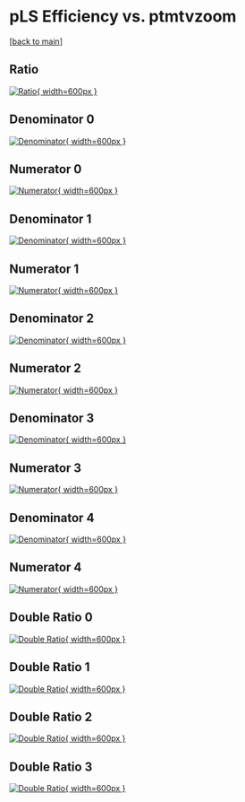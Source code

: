 # pLS Efficiency vs. ptmtvzoom

[[back to main](./)]



## Ratio

[![Ratio](../mtv/var/pLS_vtr_321_-1_eff_ptmtvzoom.png){ width=600px }](../mtv/var/pLS_vtr_321_-1_eff_ptmtvzoom.pdf)

## Denominator 0

[![Denominator](../mtv/den/pLS_vtr_321_-1_eff_ptmtvzoom_den0.png){ width=600px }](../mtv/den/pLS_vtr_321_-1_eff_ptmtvzoom_den0.pdf)

## Numerator 0

[![Numerator](../mtv/num/pLS_vtr_321_-1_eff_ptmtvzoom_num0.png){ width=600px }](../mtv/num/pLS_vtr_321_-1_eff_ptmtvzoom_num0.pdf)

## Denominator 1

[![Denominator](../mtv/den/pLS_vtr_321_-1_eff_ptmtvzoom_den1.png){ width=600px }](../mtv/den/pLS_vtr_321_-1_eff_ptmtvzoom_den1.pdf)

## Numerator 1

[![Numerator](../mtv/num/pLS_vtr_321_-1_eff_ptmtvzoom_num1.png){ width=600px }](../mtv/num/pLS_vtr_321_-1_eff_ptmtvzoom_num1.pdf)

## Denominator 2

[![Denominator](../mtv/den/pLS_vtr_321_-1_eff_ptmtvzoom_den2.png){ width=600px }](../mtv/den/pLS_vtr_321_-1_eff_ptmtvzoom_den2.pdf)

## Numerator 2

[![Numerator](../mtv/num/pLS_vtr_321_-1_eff_ptmtvzoom_num2.png){ width=600px }](../mtv/num/pLS_vtr_321_-1_eff_ptmtvzoom_num2.pdf)

## Denominator 3

[![Denominator](../mtv/den/pLS_vtr_321_-1_eff_ptmtvzoom_den3.png){ width=600px }](../mtv/den/pLS_vtr_321_-1_eff_ptmtvzoom_den3.pdf)

## Numerator 3

[![Numerator](../mtv/num/pLS_vtr_321_-1_eff_ptmtvzoom_num3.png){ width=600px }](../mtv/num/pLS_vtr_321_-1_eff_ptmtvzoom_num3.pdf)

## Denominator 4

[![Denominator](../mtv/den/pLS_vtr_321_-1_eff_ptmtvzoom_den4.png){ width=600px }](../mtv/den/pLS_vtr_321_-1_eff_ptmtvzoom_den4.pdf)

## Numerator 4

[![Numerator](../mtv/num/pLS_vtr_321_-1_eff_ptmtvzoom_num4.png){ width=600px }](../mtv/num/pLS_vtr_321_-1_eff_ptmtvzoom_num4.pdf)

## Double Ratio 0

[![Double Ratio](../mtv/ratio/pLS_vtr_321_-1_eff_ptmtvzoom_ratio0.png){ width=600px }](../mtv/ratio/pLS_vtr_321_-1_eff_ptmtvzoom_ratio0.pdf)

## Double Ratio 1

[![Double Ratio](../mtv/ratio/pLS_vtr_321_-1_eff_ptmtvzoom_ratio1.png){ width=600px }](../mtv/ratio/pLS_vtr_321_-1_eff_ptmtvzoom_ratio1.pdf)

## Double Ratio 2

[![Double Ratio](../mtv/ratio/pLS_vtr_321_-1_eff_ptmtvzoom_ratio2.png){ width=600px }](../mtv/ratio/pLS_vtr_321_-1_eff_ptmtvzoom_ratio2.pdf)

## Double Ratio 3

[![Double Ratio](../mtv/ratio/pLS_vtr_321_-1_eff_ptmtvzoom_ratio3.png){ width=600px }](../mtv/ratio/pLS_vtr_321_-1_eff_ptmtvzoom_ratio3.pdf)

